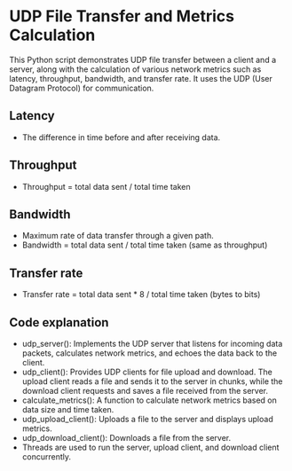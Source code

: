# UDP File Transfer and Metrics Calculation

This Python script demonstrates UDP file transfer between a client and a server, along with the calculation of various network metrics such as latency, throughput, bandwidth, and transfer rate. It uses the UDP (User Datagram Protocol) for communication.   

## Latency 
* The difference in time before and after receiving data.

## Throughput 
* Throughput = total data sent / total time taken

## Bandwidth
* Maximum rate of data transfer through a given path.    
* Bandwidth = total data sent / total time taken            (same as throughput)

## Transfer rate
* Transfer rate = total data sent * 8 / total time taken    (bytes to bits) 
## Code explanation 

* udp_server(): Implements the UDP server that listens for incoming data packets, calculates network metrics, and echoes the data back to the client.
* udp_client(): Provides UDP clients for file upload and download. The upload client reads a file and sends it to the server in chunks, while the download client requests and saves a file received from the server.
* calculate_metrics(): A function to calculate network metrics based on data size and time taken.
* udp_upload_client(): Uploads a file to the server and displays upload metrics.
* udp_download_client(): Downloads a file from the server.
* Threads are used to run the server, upload client, and download client concurrently.
